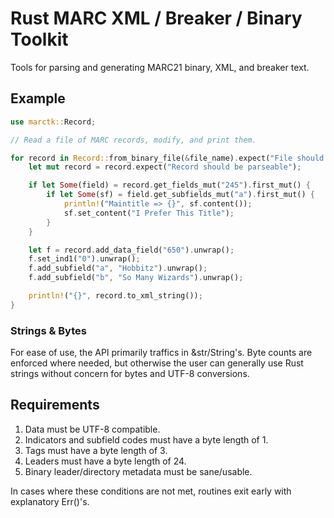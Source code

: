 # Rust MARC XML / Breaker / Binary Toolkit

Tools for parsing and generating MARC21 binary, XML, and breaker text.

## Example

```rs
use marctk::Record;

// Read a file of MARC records, modify, and print them.

for record in Record::from_binary_file(&file_name).expect("File should be readable") {
    let mut record = record.expect("Record should be parseable");

    if let Some(field) = record.get_fields_mut("245").first_mut() {
        if let Some(sf) = field.get_subfields_mut("a").first_mut() {
            println!("Maintitle => {}", sf.content());
            sf.set_content("I Prefer This Title");
        }
    }

    let f = record.add_data_field("650").unwrap();
    f.set_ind1("0").unwrap();
    f.add_subfield("a", "Hobbitz").unwrap();
    f.add_subfield("b", "So Many Wizards").unwrap();

    println!("{}", record.to_xml_string());
}
```

### Strings & Bytes

For ease of use, the API primarily traffics in &str/String's.  Byte
counts are enforced where needed, but otherwise the user can generally 
use Rust strings without concern for bytes and UTF-8 conversions.

## Requirements

1. Data must be UTF-8 compatible.
1. Indicators and subfield codes must have a byte length of 1.
1. Tags must have a byte length of 3.
1. Leaders must have a byte length of 24.
1. Binary leader/directory metadata must be sane/usable.

In cases where these conditions are not met, routines exit early with
explanatory Err()'s.
